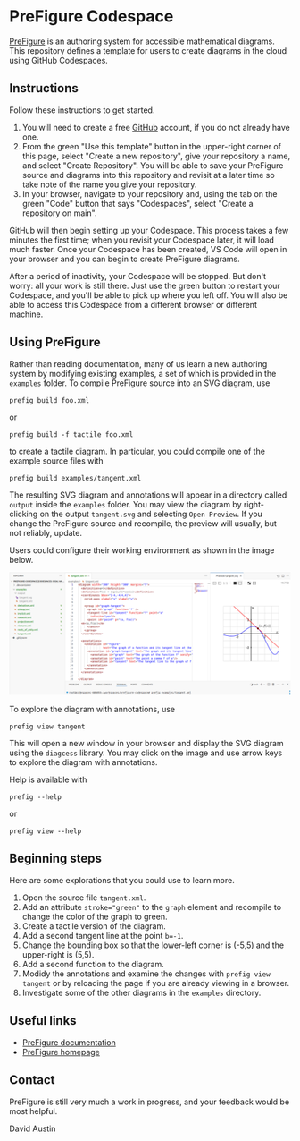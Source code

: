 # PreFigure Codespace

[PreFigure](https://prefigure.org) is an authoring system for accessible mathematical diagrams.  This repository defines a template for users to create diagrams in the cloud using GitHub Codespaces.  

## Instructions

Follow these instructions to get started.

1. You will need to create a free [GitHub](https://github.com) account, if you do not already have one. 
2. From the green "Use this template" button in the upper-right corner of this page, select "Create a new repository", give your repository a name, and select "Create Repository".  You will be able to save your PreFigure source and diagrams into this repository and revisit at a later time so take note of the name you give your repository.
3. In your browser, navigate to your repository and, using the tab on the green "Code" button that says "Codespaces", select "Create a repository on main".

GitHub will then begin setting up your Codespace.  This process takes a few minutes the first time;  when you revisit your Codespace later, it will load much faster.  Once your Codespace has been created, VS Code will open in your browser and you can begin to create PreFigure diagrams.

After a period of inactivity, your Codespace will be stopped.  But don't worry:  all your work is still there.  Just use the green button to restart your Codespace, and you'll be able to pick up where you left off.  You will also be able to access this Codespace from a different browser or different machine.

## Using PreFigure

Rather than reading documentation, many of us learn a new authoring system by modifying existing examples, a set of which is provided in the `examples` folder.  To compile PreFigure source into an SVG diagram, use
```
prefig build foo.xml
```
or
```
prefig build -f tactile foo.xml
```
to create a tactile diagram.  In particular, you could compile one of the example source files with
```
prefig build examples/tangent.xml
```
The resulting SVG diagram and annotations will appear in a directory called `output` inside the `examples` folder.  You may view the diagram by right-clicking on the output `tangent.svg` and selecting `Open Preview`.  If you change the PreFigure source and recompile, the preview will usually, but not reliably, update.

Users could configure their working environment as shown in the image below.

<img src="./codespace.png" width="700">

To explore the diagram with annotations, use
```
prefig view tangent
```
This will open a new window in your browser and display the SVG diagram using the `diagcess` library.  You may click on the image and use arrow keys to explore the diagram with annotations.

Help is available with
```
prefig --help
```
or
```
prefig view --help
```

## Beginning steps

Here are some explorations that you could use to learn more.

1. Open the source file `tangent.xml`.
2. Add an attribute `stroke="green"` to the `graph` element and recompile to change the color of the graph to green.
3. Create a tactile version of the diagram.
3. Add a second tangent line at the point `b=-1`.
4. Change the bounding box so that the lower-left corner is (-5,5) and the upper-right is (5,5).
5. Add a second function to the diagram.
6. Modidy the annotations and examine the changes with `prefig view tangent` or by reloading the page if you are already viewing in a browser.
6. Investigate some of the other diagrams in the `examples` directory.

## Useful links

- [PreFigure documentation](https://prefigure.org/docs)
- [PreFigure homepage](https://prefigure.org)

## Contact

PreFigure is still very much a work in progress, and your feedback would be most helpful.


David Austin
